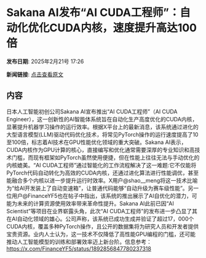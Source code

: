 # Sakana AI发布“AI CUDA工程师”：自动化优化CUDA内核，速度提升高达100倍

**发布日期**: 2025年2月21号 17:26

**新闻链接**: [点击查看原文](https://www.aibase.com/zh/news/15616)

## 内容

日本人工智能初创公司Sakana AI宣布推出“AI CUDA工程师”（AI CUDA Engineer），这一创新性的AI智能体系统旨在自动化生产高度优化的CUDA内核，显著提升机器学习操作的运行效率。根据X平台上的最新消息，该系统通过进化的大型语言模型(LLM)驱动代码优化技术，将常见PyTorch操作的运行速度提高了10至100倍，标志着AI技术在GPU性能优化领域的重大突破。Sakana AI表示，CUDA内核作为GPU计算的核心，直接编写和优化通常需要深厚的专业知识和高技术门槛，而现有框架如PyTorch虽然使用便捷，但在性能上往往无法与手动优化的内核媲美。“AI CUDA工程师”通过智能化的工作流程解决了这一难题:它不仅能将PyTorch代码自动转化为高效的CUDA内核，还通过进化算法进行性能调优，甚至能融合多个内核以进一步提升运行时效率。X用户@shao__meng将这一技术比喻为“给AI开发装上了自动变速箱”，让普通代码能够“自动升级为赛车级性能”。另一位用户@FinanceYF5也在帖子中指出，该系统的推出展示了AI自优化的潜力，可能为未来的计算资源使用效率带来革命性提升。Sakana AI此前已因“AI Scientist”等项目在业界崭露头角，此次“AI CUDA工程师”的发布进一步凸显了其在AI自动化领域的雄心。公司声称，该系统已成功生成并验证了超过17，000个CUDA内核，覆盖多种PyTorch操作，且公开的数据集将为研究人员和开发者提供宝贵资源。业内人士认为，这一技术不仅降低了高性能GPU编程的门槛，还可能推动人工智能模型的训练和部署效率迈上新台阶。信息参考：https://x.com/FinanceYF5/status/1892856847780237318
